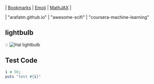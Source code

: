 | [Bookmarks](/bookmarks/) | [Emoji](/emoji) | [MathJAX](/mathjax) |

| "arafatm.github.io"
| "awesome-scifi"
| "coursera-machine-learning"

## lightbulb

:bulb: ![Hal lightbulb](https://bigmemes.funnyjunk.com/gifs/Everyday+problems_690247_4723564.gif)

## Test Code

```ruby
i = 56;
puts "test #{i}"
```

<!-- {% include_relative bookmarks.md %} -->
